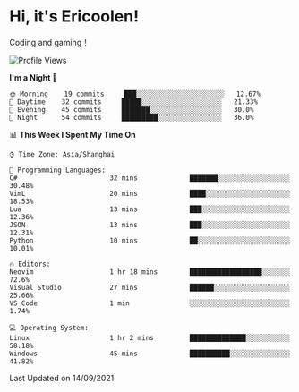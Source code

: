 # Hi, it's Ericoolen!
Coding and gaming！

<!--START_SECTION:waka-->
![Profile Views](http://img.shields.io/badge/Profile%20Views-49-blue)

**I'm a Night 🦉** 

```text
🌞 Morning    19 commits     ███░░░░░░░░░░░░░░░░░░░░░░   12.67% 
🌆 Daytime    32 commits     █████░░░░░░░░░░░░░░░░░░░░   21.33% 
🌃 Evening    45 commits     ███████░░░░░░░░░░░░░░░░░░   30.0% 
🌙 Night      54 commits     █████████░░░░░░░░░░░░░░░░   36.0%

```


📊 **This Week I Spent My Time On** 

```text
⌚︎ Time Zone: Asia/Shanghai

💬 Programming Languages: 
C#                       32 mins             ███████░░░░░░░░░░░░░░░░░░   30.48% 
VimL                     20 mins             ████░░░░░░░░░░░░░░░░░░░░░   18.53% 
Lua                      13 mins             ███░░░░░░░░░░░░░░░░░░░░░░   12.36% 
JSON                     13 mins             ███░░░░░░░░░░░░░░░░░░░░░░   12.31% 
Python                   10 mins             ██░░░░░░░░░░░░░░░░░░░░░░░   10.01%

🔥 Editors: 
Neovim                   1 hr 18 mins        ██████████████████░░░░░░░   72.6% 
Visual Studio            27 mins             ██████░░░░░░░░░░░░░░░░░░░   25.66% 
VS Code                  1 min               ░░░░░░░░░░░░░░░░░░░░░░░░░   1.74%

💻 Operating System: 
Linux                    1 hr 2 mins         ██████████████░░░░░░░░░░░   58.18% 
Windows                  45 mins             ██████████░░░░░░░░░░░░░░░   41.82%

```


 Last Updated on 14/09/2021
<!--END_SECTION:waka-->

